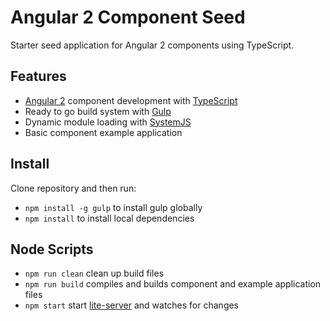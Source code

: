 # Angular 2 Component Seed

Starter seed application for Angular 2 components using TypeScript.

## Features

* [Angular 2](https://angular.io) component development with
[TypeScript](http://www.typescriptlang.org)
* Ready to go build system with [Gulp](http://gulpjs.com)
* Dynamic module loading with [SystemJS](https://github.com/systemjs/systemjs)
* Basic component example application

## Install

Clone repository and then run:

* `npm install -g gulp` to install gulp globally
* `npm install` to install local dependencies

## Node Scripts

* `npm run clean` clean up build files
* `npm run build` compiles and builds component and example application files
* `npm start` start [lite-server](https://github.com/johnpapa/lite-server) and
watches for changes




